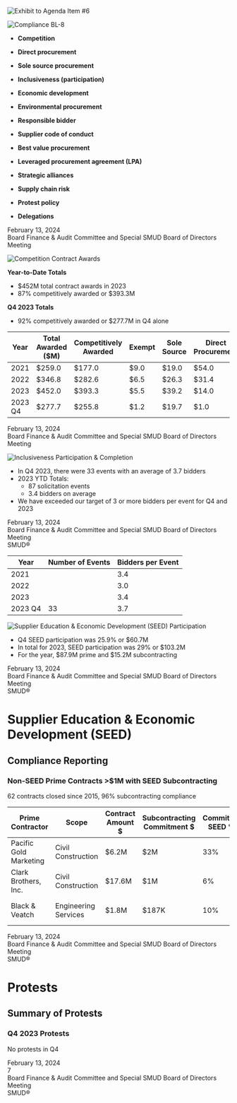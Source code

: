 <!-- Page 1 -->
![Exhibit to Agenda Item #6](https://via.placeholder.com/1365x768.png?text=Exhibit+to+Agenda+Item+%236+Quarterly+Procurement+Report+for+Fourth+Quarter+2023.+Board+Finance+%26+Audit+Committee+and+Special+SMUD+Board+of+Directors+Meeting+Tuesday%2C+February+13%2C+2024%2C+scheduled+to+begin+at+6%3A00+p.m.+SMUD+Headquarters+Building%2C+Auditorium+Powering+forward.+Together.+SMUD)
<!-- Page 2 -->
![Compliance BL-8](https://via.placeholder.com/1365x768.png?text=Compliance+BL-8)

- **Competition**
- **Direct procurement**
- **Sole source procurement**
- **Inclusiveness (participation)**
- **Economic development**
  
- **Environmental procurement**
- **Responsible bidder**
- **Supplier code of conduct**
- **Best value procurement**
- **Leveraged procurement agreement (LPA)**

- **Strategic alliances**
- **Supply chain risk**
- **Protest policy**
- **Delegations**

February 13, 2024  
Board Finance & Audit Committee and Special SMUD Board of Directors Meeting
<!-- Page 3 -->
![Competition Contract Awards](https://via.placeholder.com/1365x768.png?text=Competition+Contract+Awards)

**Year-to-Date Totals**
- $452M total contract awards in 2023
- 87% competitively awarded or $393.3M

**Q4 2023 Totals**
- 92% competitively awarded or $277.7M in Q4 alone

| Year       | Total Awarded ($M) | Competitively Awarded | Exempt | Sole Source | Direct Procurement |
|------------|---------------------|-----------------------|--------|-------------|--------------------|
| 2021       | $259.0              | $177.0                | $9.0   | $19.0      | $54.0              |
| 2022       | $346.8              | $282.6                | $6.5   | $26.3      | $31.4              |
| 2023       | $452.0              | $393.3                | $5.5   | $39.2      | $14.0              |
| 2023 Q4    | $277.7              | $255.8                | $1.2   | $19.7      | $1.0               |

February 13, 2024  
Board Finance & Audit Committee and Special SMUD Board of Directors Meeting
<!-- Page 4 -->
![Inclusiveness Participation & Completion](https://via.placeholder.com/768x1365.png?text=Inclusiveness+Participation+%26+Completion)

- In Q4 2023, there were 33 events with an average of 3.7 bidders
- 2023 YTD Totals:
  - 87 solicitation events
  - 3.4 bidders on average
- We have exceeded our target of 3 or more bidders per event for Q4 and 2023

February 13, 2024  
Board Finance & Audit Committee and Special SMUD Board of Directors Meeting  
SMUD®  

| Year   | Number of Events | Bidders per Event |
|--------|------------------|--------------------|
| 2021   |                  | 3.4                |
| 2022   |                  | 3.0                |
| 2023   |                  | 3.4                |
| 2023 Q4| 33               | 3.7                |
<!-- Page 5 -->
![Supplier Education & Economic Development (SEED) Participation](https://via.placeholder.com/1365x768.png?text=Supplier+Education+%26+Economic+Development+%28SEED%29+Participation)

- Q4 SEED participation was 25.9% or $60.7M
- In total for 2023, SEED participation was 29% or $103.2M
- For the year, $87.9M prime and $15.2M subcontracting

February 13, 2024  
Board Finance & Audit Committee and Special SMUD Board of Directors Meeting  
SMUD®
<!-- Page 6 -->
# Supplier Education & Economic Development (SEED)  
## Compliance Reporting  
### Non-SEED Prime Contracts >$1M with SEED Subcontracting  

62 contracts closed since 2015, 96% subcontracting compliance  

| Prime Contractor         | Scope                  | Contract Amount $ | Subcontracting Commitment $ | Committed SEED % | Achieved SEED % | SEED Subcontracting Functions                |
|--------------------------|-----------------------|-------------------|-----------------------------|------------------|-----------------|---------------------------------------------|
| Pacific Gold Marketing    | Civil Construction     | $6.2M             | $2M                         | 33%              | 13%             | • Traffic control<br>• Sand and gravel      |
| Clark Brothers, Inc.      | Civil Construction     | $17.6M            | $1M                         | 6%               | 21%             | • Traffic control<br>• Sand and gravel      |
| Black & Veatch            | Engineering Services   | $1.8M             | $187K                       | 10%              | 11%             | • Surveying, grading<br>• Design work       |

February 13, 2024  
Board Finance & Audit Committee and Special SMUD Board of Directors Meeting  
SMUD®
<!-- Page 7 -->
# Protests
## Summary of Protests

### Q4 2023 Protests
No protests in Q4

February 13, 2024  
7  
Board Finance & Audit Committee and Special SMUD Board of Directors Meeting  
SMUD®
